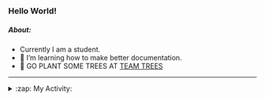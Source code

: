 ### Hello World!

##### About:
- Currently I am a student.
- 🌱 I’m learning how to make better documentation.
- 🌱 GO PLANT SOME TREES AT [TEAM TREES](https://teamtrees.org/)

---
<details>
  <summary>:zap: My Activity:</summary>
  
<!--START_SECTION:waka-->
![Code Time](http://img.shields.io/badge/Code%20Time-1%2C125%20hrs%2010%20mins-blue)

**I'm a Night 🦉** 

```text
🌞 Morning                1134 commits        ██░░░░░░░░░░░░░░░░░░░░░░░   08.32 % 
🌆 Daytime                5069 commits        █████████░░░░░░░░░░░░░░░░   37.17 % 
🌃 Evening                3900 commits        ███████░░░░░░░░░░░░░░░░░░   28.60 % 
🌙 Night                  3535 commits        ██████░░░░░░░░░░░░░░░░░░░   25.92 % 
```
📅 **I'm Most Productive on Wednesday** 

```text
Monday                   2126 commits        ████░░░░░░░░░░░░░░░░░░░░░   15.59 % 
Tuesday                  1686 commits        ███░░░░░░░░░░░░░░░░░░░░░░   12.36 % 
Wednesday                3213 commits        ██████░░░░░░░░░░░░░░░░░░░   23.56 % 
Thursday                 1571 commits        ███░░░░░░░░░░░░░░░░░░░░░░   11.52 % 
Friday                   1313 commits        ██░░░░░░░░░░░░░░░░░░░░░░░   09.63 % 
Saturday                 1248 commits        ██░░░░░░░░░░░░░░░░░░░░░░░   09.15 % 
Sunday                   2481 commits        █████░░░░░░░░░░░░░░░░░░░░   18.19 % 
```


📊 **This Week I Spent My Time On** 

```text
🔥 Editors: 
VS Code                  2 hrs 41 mins       █████████████████████████   100.00 % 

🐱‍💻 Projects: 
praise                   1 hr 59 mins        ██████████████████░░░░░░░   73.79 % 
discord-bot              30 mins             █████░░░░░░░░░░░░░░░░░░░░   18.71 % 
CSF22                    12 mins             ██░░░░░░░░░░░░░░░░░░░░░░░   07.50 % 
```


 Last Updated on 20/05/2023 22:07:07 UTC
<!--END_SECTION:waka-->
</details>
